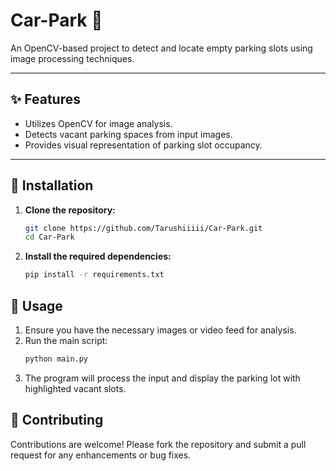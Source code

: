 # Car-Park 🚗

An OpenCV-based project to detect and locate empty parking slots using image processing techniques.

---

## ✨ Features

- Utilizes OpenCV for image analysis.
- Detects vacant parking spaces from input images.
- Provides visual representation of parking slot occupancy.

---

## 🔧 Installation

1. **Clone the repository:**

   ```bash
   git clone https://github.com/Tarushiiiii/Car-Park.git
   cd Car-Park

2. **Install the required dependencies:**

   ```bash
   pip install -r requirements.txt

## 🚀 Usage

1. Ensure you have the necessary images or video feed for analysis.
2. Run the main script:
   ```bash
   python main.py
3. The program will process the input and display the parking lot with highlighted vacant slots.

## 🤝 Contributing
Contributions are welcome! Please fork the repository and submit a pull request for any enhancements or bug fixes.
